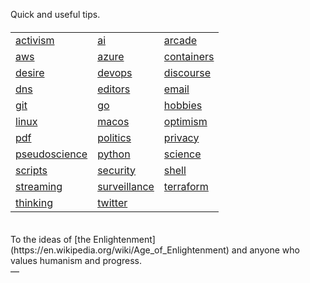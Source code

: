 Quick and useful tips.

<html lang="en">
<head>
  <meta charset="UTF-8">
  <meta name="viewport" content="width=device-width, initial-scale=1.0">
  <link rel="stylesheet" href="styles.css">
</head>

<body>
<h4>
<table>

<tr>
<td> <a href="activism/">activism</a> </td>
<td> <a href="ai/">ai</a> </td>
<td> <a href="arcade/">arcade</a> </td>
</tr>

<tr>
<td> <a href="aws/">aws</a> </td>
<td> <a href="azure/">azure</a> </td>
<td> <a href="containers">containers</a> </td>
</tr>

<tr>
<td> <a href="desire">desire</a> </td>
<td> <a href="devops">devops</a> </td>
<td> <a href="discourse/">discourse</a> </td>
</tr>

<tr>
<td> <a href="dns">dns</a> </td>
<td> <a href="editors/">editors</a> </td>
<td> <a href="email">email</a> </td>
</tr>

<tr>
<td> <a href="git">git</a> </td>
<td> <a href="go">go</a> </td>
<td> <a href="hobbies/">hobbies</a> </td>
</tr>

<tr>
<td> <a href="linux/">linux</a> </td>
<td> <a href="macos/">macos</a> </td>
<td> <a href="optimism/">optimism</a> </td>
</tr>

<tr>
<td> <a href="pdf/">pdf</a> </td>
<td> <a href="politics/">politics</a> </td>
<td> <a href="privacy/">privacy</a> </td>
</tr>

<tr>
<td> <a href="pseudoscience/">pseudoscience</a> </td>
<td> <a href="python/">python</a> </td>
<td> <a href="science/">science</a> </td>
</tr>

<tr>
<td> <a href="scripts/">scripts</a> </td>
<td> <a href="security/">security</a> </td>
<td> <a href="shell/">shell</a> </td>
</tr>

<tr>
<td> <a href="streaming/">streaming</a> </td>
<td> <a href="surveillance/">surveillance</a> </td>
<td> <a href="terraform/">terraform</a> </td>
</tr>

<tr>
<td> <a href="thinking/">thinking</a> </td>
<td> <a href="twitter/">twitter</a> </td>
<td> </td>
</tr>

</table>
</h4>
</body>

</html>

<br>
To the ideas of [the Enlightenment](https://en.wikipedia.org/wiki/Age_of_Enlightenment) and anyone who values humanism and progress.<br>
&mdash; <taco-crowd@que.one><br>
